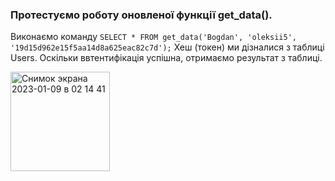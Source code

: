 ### Протестуємо роботу оновленої функції get_data().

Виконаємо команду `SELECT * FROM get_data('Bogdan', 'oleksii5', '19d15d962e15f5aa14d8a625eac82c7d');`
Хеш (токен) ми дізналися з таблиці Users.
Оскільки ввтентифікація успішна, отримаємо результат з таблиці.

<img width="159" alt="Снимок экрана 2023-01-09 в 02 14 41" src="https://user-images.githubusercontent.com/46464830/211225915-c189a3b6-8598-4875-bf05-c11cc4d5218c.png">
